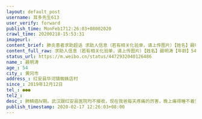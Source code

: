 ```yaml
---
layout: default_post
username: 耳多先生613
user_verify: forward
publish_time: MonFeb1712:26:03+08002020
crawl_time: 20200218-15:53:31
imageurl: 
content_brief: 肺炎患者求助超话 求助人信息（若有相关化验单，请上传图片）【姓名】聂明涛【年龄】54【所在城市】黄冈市【所在小区、社区】红安县华河镇蜘蛛店村【患病时间】2019年12月12日【联系方式】●●●【其他紧急联系人】【病情描述】 肺鳞癌Ⅳ期。武汉跟红安县医院均不接收，现在我爸每天 ...全文
content_full_raw: 求助人信息（若有相关化验单，请上传图片）【姓名】聂明涛【年龄】54【所在城市】黄冈市【所在小区、社区】红安县华河镇蜘蛛店村【患病时间】2019年12月12日【联系方式】●●●【其他紧急联系人】【病情描述】肺鳞癌Ⅳ期。武汉跟红安县医院均不接收，现在我爸每天疼痛的厉害，晚上痛得睡不着觉，白天也吃不下饭，本来已经化疗了两次，有所好转，结果现在无法化疗了，已经延期了一周了，我怕再不治疗会更严重，希望政府跟医疗单位能想想办法，救我爸爸一命！黄冈·大塘聂家
status_url: https://m.weibo.cn/status/4472932040126486
name_: 聂明涛
age_: 54
city_: 黄冈市
address_: 红安县华河镇蜘蛛店村
since_: 2019年12月12日
tel_: ●●●
tel2_: 
desc_: 肺鳞癌Ⅳ期。武汉跟红安县医院均不接收，现在我爸每天疼痛的厉害，晚上痛得睡不着觉，白天也吃不下饭，本来已经化疗了两次，有所好转，结果现在无法化疗了，已经延期了一周了，我怕再不治疗会更严重，希望政府跟医疗单位能想想办法，救我爸爸一命！黄冈·大塘聂家
publish_timestamp: 2020-02-17 12:26:03+08:00
---
```

